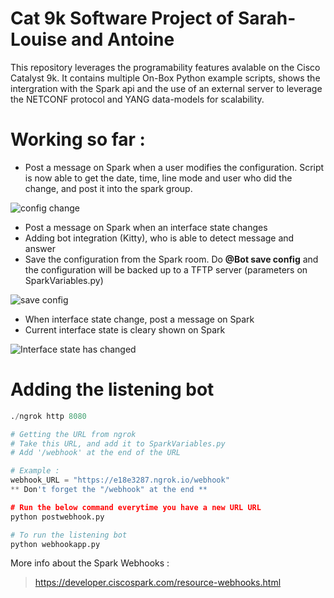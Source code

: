 # Cat 9k Software Project of Sarah-Louise and Antoine

This repository leverages the programability features avalable on the Cisco Catalyst 9k. It contains multiple On-Box Python example scripts, shows the intergration with the Spark api and the use of an external server to leverage the NETCONF protocol and YANG data-models for scalability.  

# Working so far :

* Post a message on Spark when a user modifies the configuration. Script is now able to get the date, time, line mode and user who did the change, and post it into the spark group.

![config change](https://i.imgur.com/Yag4Wj8.png)

* Post a message on Spark when an interface state changes
* Adding bot integration (Kitty), who is able to detect message and answer
* Save the configuration from the Spark room. Do __@Bot save config__ and the configuration will be backed up to a TFTP server (parameters on SparkVariables.py)

![save config](https://i.imgur.com/gxZNulb.png)

* When interface state change, post a message on Spark
* Current interface state is cleary shown on Spark

![Interface state has changed](https://i.imgur.com/OtVRopE.png)


# Adding the listening bot

```python
./ngrok http 8080

# Getting the URL from ngrok
# Take this URL, and add it to SparkVariables.py
# Add '/webhook' at the end of the URL

# Example :
webhook_URL = "https://e18e3287.ngrok.io/webhook"
** Don't forget the "/webhook" at the end **

# Run the below command everytime you have a new URL URL
python postwebhook.py

# To run the listening bot
python webhookapp.py
```

More info about the Spark Webhooks :

> https://developer.ciscospark.com/resource-webhooks.html
